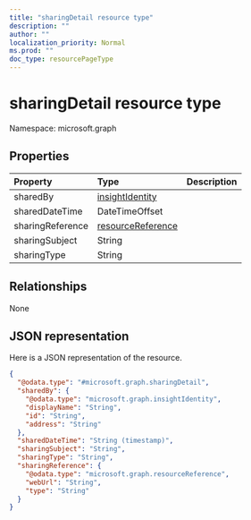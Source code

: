 ```yaml
---
title: "sharingDetail resource type"
description: ""
author: ""
localization_priority: Normal
ms.prod: ""
doc_type: resourcePageType
---
```


# sharingDetail resource type


Namespace: microsoft.graph



## Properties
|Property|Type|Description|
|:---|:---|:---|
|sharedBy|[insightIdentity](../resources/insightidentity.md)||
|sharedDateTime|DateTimeOffset||
|sharingReference|[resourceReference](../resources/resourcereference.md)||
|sharingSubject|String||
|sharingType|String||

## Relationships
None

## JSON representation
Here is a JSON representation of the resource.
<!-- {
  "blockType": "resource",
  "@odata.type": "microsoft.graph.sharingDetail"
}
-->
``` json
{
  "@odata.type": "#microsoft.graph.sharingDetail",
  "sharedBy": {
    "@odata.type": "microsoft.graph.insightIdentity",
    "displayName": "String",
    "id": "String",
    "address": "String"
  },
  "sharedDateTime": "String (timestamp)",
  "sharingSubject": "String",
  "sharingType": "String",
  "sharingReference": {
    "@odata.type": "microsoft.graph.resourceReference",
    "webUrl": "String",
    "type": "String"
  }
}
```

